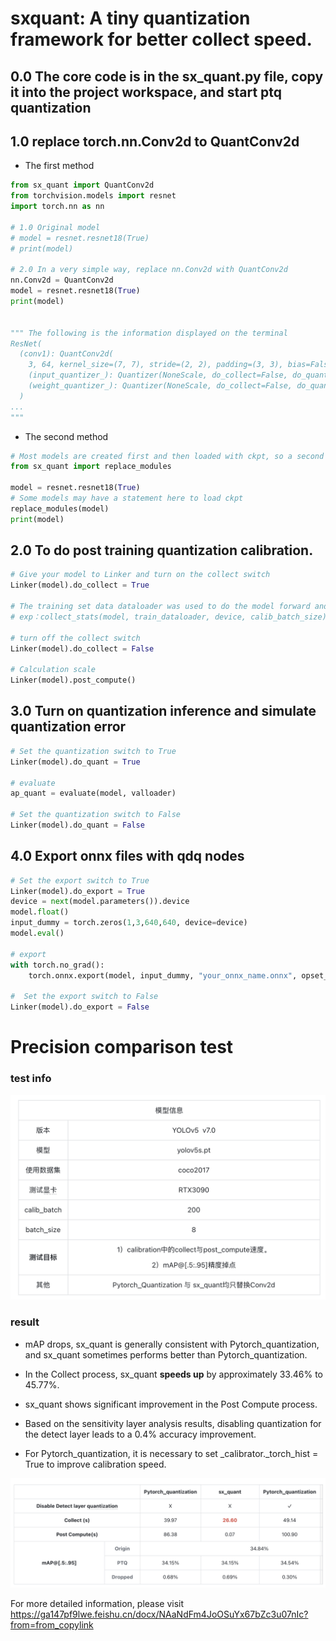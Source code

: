 # sxquant: A tiny quantization framework for better collect speed.

## 0.0 The core code is in the sx_quant.py file, copy it into the project workspace, and start ptq quantization

## 1.0 replace torch.nn.Conv2d to QuantConv2d

- The first method

```python
from sx_quant import QuantConv2d
from torchvision.models import resnet
import torch.nn as nn

# 1.0 Original model
# model = resnet.resnet18(True)
# print(model)

# 2.0 In a very simple way, replace nn.Conv2d with QuantConv2d
nn.Conv2d = QuantConv2d
model = resnet.resnet18(True)
print(model)


""" The following is the information displayed on the terminal
ResNet(
  (conv1): QuantConv2d(
    3, 64, kernel_size=(7, 7), stride=(2, 2), padding=(3, 3), bias=False
    (input_quantizer_): Quantizer(NoneScale, do_collect=False, do_quant=False, do_export=False, method=Method.PerTensor)
    (weight_quantizer_): Quantizer(NoneScale, do_collect=False, do_quant=False, do_export=False, method=Method.PerChannel)
  )
...
"""
```

- The second method

```python
# Most models are created first and then loaded with ckpt, so a second method is provided
from sx_quant import replace_modules

model = resnet.resnet18(True)
# Some models may have a statement here to load ckpt
replace_modules(model)
print(model)


```


## 2.0 To do post training quantization calibration.

```python
# Give your model to Linker and turn on the collect switch
Linker(model).do_collect = True      

# The training set data dataloader was used to do the model forward and collect the dynam#ic range
# exp：collect_stats(model, train_dataloader, device, calib_batch_size)

# turn off the collect switch
Linker(model).do_collect = False

# Calculation scale
Linker(model).post_compute()

```


## 3.0 Turn on quantization inference and simulate quantization error

```python
# Set the quantization switch to True
Linker(model).do_quant = True

# evaluate
ap_quant = evaluate(model, valloader)

# Set the quantization switch to False
Linker(model).do_quant = False
```


## 4.0 Export onnx files with qdq nodes

```python
# Set the export switch to True
Linker(model).do_export = True
device = next(model.parameters()).device
model.float()
input_dummy = torch.zeros(1,3,640,640, device=device)
model.eval()

# export
with torch.no_grad():
    torch.onnx.export(model, input_dummy, "your_onnx_name.onnx", opset_version=14)

#  Set the export switch to False
Linker(model).do_export = False
```


# Precision comparison test
### test info
![测试结果](img/test_info.png)


### result
- mAP drops, sx_quant is generally consistent with Pytorch_quantization, and sx_quant sometimes performs better than Pytorch_quantization.

- In the Collect process, sx_quant **speeds up** by approximately 33.46% to 45.77%.

- sx_quant shows significant improvement in the Post Compute process.

- Based on the sensitivity layer analysis results, disabling quantization for the detect layer leads to a 0.4% accuracy improvement.

- For Pytorch_quantization, it is necessary to set _calibrator._torch_hist = True to improve calibration speed.

![测试结果](img/result.png)


For more detailed information, please visit
https://ga147pf9lwe.feishu.cn/docx/NAaNdFm4JoOSuYx67bZc3u07nIc?from=from_copylink
